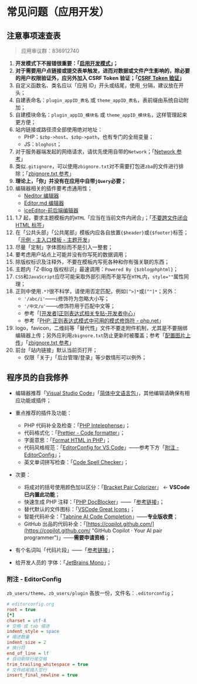 # 常见问题（应用开发）

## 注意事项速查表

> 应用审议群：836912740

1. **开发模式下不报错很重要：「[启用开发模式](books/dev-05-start?id=开发模式 "启用开发者模式")」；**
2. **对于需要用户点链接或提交表单触发，进而对数据或文件产生影响的，除必要的用户权限验证外，应另外加入 CSRF Token 验证；「[CSRF Token 验证](books/dev-15-plugin?id=csrf-相关-「重要」 "CSRF Token 验证")」**
3. 自定义函数名、类名应以「应用 ID」开头或结尾，使用`_`分隔，建议放在开头；
4. 自建表命名：`plugin_appID_表名` 或 `theme_appID_表名`，表前缀由系统自动附加；
5. 自建模块命名：`plugin_appID_模块名` 或 `theme_appID_模块名`，这样管理起来更方便；
7. 站内链接或路径须全部使用绝对地址：
     - PHP：`$zbp->host`、`$zbp->path`，也有专门的全局变量；
     - JS：`bloghost`；
8. 对于服务器端发起的网络请求，请优先使用自带的`Network`；「[Network 参考](https://bbs.zblogcn.com/thread-102975.html#486171 "Network 参考")」
9. 类似`.gitignore`，可以使用`zbignore.txt`对不需要打包进`zba`的文件进行排除；「[zbignore.txt 参考](https://bbs.zblogcn.com/thread-102780.html "zbignore.txt 参考")」
10. **理论上，「你」并没有在应用中自带`jQuery`必要；**
11. 编辑器相关的插件要考虑通用性；
    - [Neditor 编辑器](https://app.zblogcn.com/?id=1379 "Neditor 编辑器")
    - [Editor.md 编辑器](https://app.zblogcn.com/?id=1408 "Editor.md 编辑器")
    - [iceEditor-前后端编辑器](https://app.zblogcn.com/?id=8400 "iceEditor-前后端编辑器")
12. 1.7 起，要求主题模板内的`HTML`「应当在当前文件内闭合」；「[不要跨文件闭合 HTML 标签](https://bbs.zblogcn.com/thread-101310.html#484040 "不要跨文件闭合 HTML 标签")」
13. 在「公共头部」「公共尾部」模板内应各自放置`{$header}`或`{$footer}`标签；「[示例 - 主入口模板 - 主题开发](books/dev-10-theme?id=%e7%a4%ba%e4%be%8b "示例 - 主入口模板 - 主题开发")」
14. 尽量「定制」字体图标而不是引入一整套；
15. 要考虑用户站点上可能并没有你写死的数据调用；
16. 除版权标识及注释外，不要在模板内写死各种和你有强关联的东西；
17. 主题内「Z-Blog 版权标识」最速调用：`Powered By {$zblogphphtml}`；
18. `CSS`和`JavaScript`应尽可能采取外部引用而不是写在`HTML`内，`style=""`属性同理；
19. 正则中使用`.*?`很不科学，请使用否定匹配，例如`[^>]*`或`[^"]*`；另外：
     - `'/abc/i'`——`i`修饰符为忽略大小写；
     - `'/中文/u'`——`u`修饰符用于匹配中文等；
     - 参考「[\[开发者\]正则表达式相关专贴-开发者中心](https://bbs.zblogcn.com/thread-101713.html "\[开发者\]正则表达式相关专贴-开发者中心")」
     - 参考「[PHP: 正则表达式模式中可用的模式修饰符 - php.net](https://www.php.net/manual/zh/reference.pcre.pattern.modifiers.php "PHP: 正则表达式模式中可用的模式修饰符 - php.net")」
20. logo，favicon，二维码等「替代性」文件不要走附件机制，尤其是不要捆绑编辑器上传；另外应利用`zbignore.txt`防止更新时被覆盖；参考「[配置图片上传](https://bbs.zblogcn.com/thread-101310.html#485997 "【开发者】大概算是进阶建议贴-开发者中心")」「[zbignore.txt 参考](https://bbs.zblogcn.com/thread-102780.html "zbignore.txt 参考")」
21. 前台「站内链接」默认当前页打开；
     - 仅限「关于」「后台管理/登录」等少数情形可以例外；


## 程序员的自我修养

- 编辑器推荐「[Visual Studio Code](https://code.visualstudio.com/ "Visual Studio Code - Code Editing. Redefined")」「[简体中文语言包](https://marketplace.visualstudio.com/items?itemName=MS-CEINTL.vscode-language-pack-zh-hans "Chinese (Simplified) Language Pack for Visual Studio Code - Visual Studio Marketplace")」，其他编辑请确保有相应功能或插件；
- 重点推荐的插件及功能：
  - PHP 代码补全及检查：「[PHP Intelephense](https://marketplace.visualstudio.com/items?itemName=bmewburn.vscode-intelephense-client "PHP Intelephense - Visual Studio Marketplace")」；
  - 代码格式化：「[Prettier - Code formatter](https://marketplace.visualstudio.com/items?itemName=esbenp.prettier-vscode "Prettier - Code formatter - Visual Studio Marketplace")」；
  - 字面意思：「[Format HTML in PHP](https://marketplace.visualstudio.com/items?itemName=rifi2k.format-html-in-php "Format HTML in PHP - Visual Studio Marketplace")」；
  - 代码风格规范：「[EditorConfig for VS Code](https://marketplace.visualstudio.com/items?itemName=EditorConfig.EditorConfig "EditorConfig for VS Code - Visual Studio Marketplace")」——参考下方「[附注 - EditorConfig](#附注-editorconfig "附注 - EditorConfig")」；
  - 英文单词拼写检查：「[Code Spell Checker](https://marketplace.visualstudio.com/items?itemName=streetsidesoftware.code-spell-checker "Code Spell Checker - Visual Studio Marketplace")」；


- 次要：
  - 将成对的括号使用颜色加以区分：「[Bracket Pair Colorizer](https://marketplace.visualstudio.com/items?itemName=CoenraadS.bracket-pair-colorizer "Bracket Pair Colorizer - Visual Studio Marketplace")」 ← **VSCode 已内置此功能**；
  - 快速生成 PHP 注释：「[PHP DocBlocker](https://marketplace.visualstudio.com/items?itemName=neilbrayfield.php-docblocker "PHP DocBlocker - Visual Studio Marketplace")」——「[参考链接](https://bbs.zblogcn.com/thread-101310.html#484269 "参考链接 - PHP DocBlocker")」；
  - 替代默认的文件图标：「[VSCode Great Icons](https://marketplace.visualstudio.com/items?itemName=emmanuelbeziat.vscode-great-icons "VSCode Great Icons - Visual Studio Marketplace")」；
  - 智能代码补全：「[Tabnine AI Code Completion](https://marketplace.visualstudio.com/items?itemName=TabNine.tabnine-vscode "Tabnine AI Code Completion - Visual Studio Marketplace")」——**专业版收费**；
  - GitHub 出品的代码补全：「[https://copilot.github.com/](https://copilot.github.com/ "GitHub Copilot · Your AI pair programmer")」——**需要申请资格**；
- 有个名词叫「代码片段」——「[参考链接](https://bbs.zblogcn.com/thread-101310.html#484331 "参考链接 - 代码片段")」；
- 给开发人员的 字体：「[JetBrains Mono](https://www.jetbrains.com/zh-cn/lp/mono/ "JetBrains Mono: A free and open source typeface for developers | JetBrains: Developer Tools for Professionals and Teams")」；

### 附注 - EditorConfig

`zb_users/theme`、`zb_users/plugin` 各放一份，文件名：`.editorconfig`；

```ini
# editorconfig.org
root = true
[*]
charset = utf-8
# 空格 或 tab 缩进
indent_style = space
# 缩进数量
indent_size = 2
# 换行符
end_of_line = lf
# 自动剔除行尾空格
trim_trailing_whitespace = true
# 文件结尾插入空行
insert_final_newline = true
```

